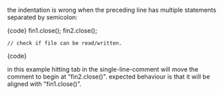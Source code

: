 the indentation is wrong when the preceding line has multiple statements separated by semicolon:

{code}
    fin1.close(); fin2.close();

    // check if file can be read/written.

{code}

in this example hitting tab in the single-line-comment will move the comment to begin at "fin2.close()". expected behaviour is that it will be aligned with "fin1.close()".

